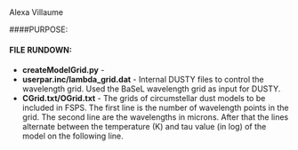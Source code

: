 ##
Alexa Villaume

####PURPOSE:

#### FILE RUNDOWN:
* **createModelGrid.py** -
* **userpar.inc/lambda_grid.dat** - Internal DUSTY files to control the wavelength grid. Used the BaSeL wavelength grid as input for DUSTY. 
* **CGrid.txt/OGrid.txt** - The grids of circumstellar dust models to be included in FSPS. The first line is the number of wavelength points in the
  grid. The second line are the wavelengths in microns. After that the lines alternate between the temperature (K) and tau value (in log) of the model
  on the following line.
